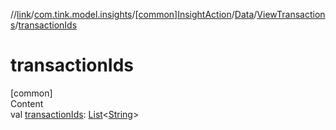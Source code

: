 //[link](../../../../index.md)/[com.tink.model.insights](../../../index.md)/[[common]InsightAction](../../index.md)/[Data](../index.md)/[ViewTransactions](index.md)/[transactionIds](transaction-ids.md)



# transactionIds  
[common]  
Content  
val [transactionIds](transaction-ids.md): [List](https://kotlinlang.org/api/latest/jvm/stdlib/kotlin.collections/-list/index.html)<[String](https://kotlinlang.org/api/latest/jvm/stdlib/kotlin/-string/index.html)>  




